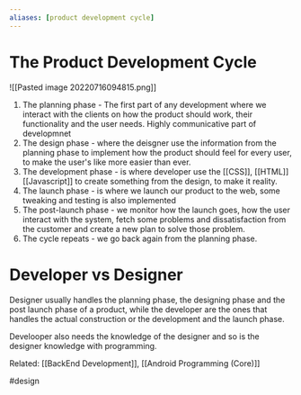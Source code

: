 ```yaml
---
aliases: [product development cycle]
---
```

# The Product Development Cycle
![[Pasted image 20220716094815.png]]

1. The planning phase - The first part of any development where we interact with the clients on how the product should work, their functionality and the user needs. Highly communicative part of developmnet
2. The design phase - where the deisgner use the information from the planning phase to implement how the product should feel for every user, to make the user's like more easier than ever.
3. The development phase - is where developer use the [[CSS]], [[HTML]] [[Javascript]] to create something from the design, to make it reality.
4. The launch phase - is where we launch our product to the web, some tweaking and testing is also implemented
5. The post-launch phase - we monitor how the launch goes, how the user interact with the system, fetch some problems and dissatisfaction from the customer and create a new plan to solve those problem.
6. The cycle repeats - we go back again from the planning phase. 


# Developer vs Designer
Designer usually handles the planning phase, the designing phase and the post launch phase of a product, while the developer are the ones that handles the actual construction or the development and the launch phase. 

Develooper also needs the knowledge of the designer and so is the designer knowledge with programming.


Related: [[BackEnd Development]], [[Android Programming (Core)]]

#design